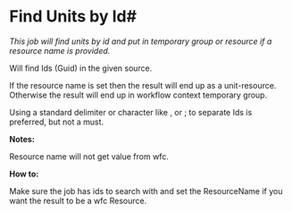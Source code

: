 # Find Units by Id#

*This job will find units by id and put in temporary group or resource if a resource name is provided.*

Will find Ids (Guid) in the given source.

If the resource name is set then the result will end up as a unit-resource. Otherwise the result will end up in workflow context temporary group.

Using a standard delimiter or character like , or ; to separate Ids is preferred, but not a must.


**Notes:**

Resource name will not get value from wfc.

**How to:**

Make sure the job has ids to search with and set the ResourceName if you want the result to be a wfc Resource.